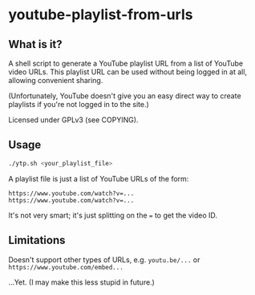 # youtube-playlist-from-urls

## What is it?

A shell script to generate a YouTube playlist URL from a list of YouTube
video URLs. This playlist URL can be used without being logged in at
all, allowing convenient sharing.

(Unfortunately, YouTube doesn't give you an easy direct way to create
playlists if you're not logged in to the site.)

Licensed under GPLv3 (see COPYING).

## Usage

```sh
./ytp.sh <your_playlist_file>
```

A playlist file is just a list of YouTube URLs of the form:

```
https://www.youtube.com/watch?v=...
https://www.youtube.com/watch?v=...
```

It's not very smart; it's just splitting on the `=` to get the video ID.

## Limitations

Doesn't support other types of URLs, e.g. `youtu.be/...` or
`https://www.youtube.com/embed...`

...Yet. (I may make this less stupid in future.)
